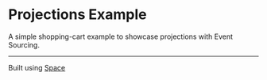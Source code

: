 # Projections Example

A simple shopping-cart example to showcase projections with Event Sourcing.

___

Built using  [Space](https://meteor-space.readme.io/docs)

